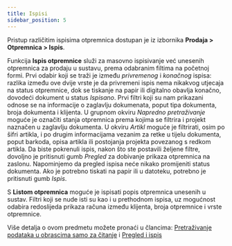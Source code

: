 ```yaml
---
title: Ispisi
sidebar_position: 5
---
```


Pristup različitim ispisima otpremnica dostupan je iz izbornika **Prodaja > Otpremnica > Ispis**.

Funkcija **Ispis otpremnice** služi za masovno ispisivanje već unesenih otpremnica za prodaju u sustavu, prema odabranim filtima na početnoj formi. Prvi odabir koji se traži je između *privremenog* i *konačnog* ispisa: razlika između ove dvije vrste je da privremeni ispis nema nikakvog utjecaja na status otpremnice, dok se tiskanje na papir ili digitalno obavlja konačno, dovodeći dokument u status *Ispisano*. Prvi filtri koji su nam prikazani odnose se na informacije o zaglavlju dokumenata, poput tipa dokumenta, broja dokumenta i klijenta. U grupnom okviru *Napredno pretraživanje* moguće je označiti stanja otpremnica prema kojima se filtrira i projekt naznačen u zaglavlju dokumenta. U okviru *Artikl* moguće je filtrirati, osim po šifri artikla, i po drugim informacijama vezanim za retke u tijelu dokumenta, poput barkoda, opisa artikla ili postojanja projekta povezanog s redkom artikla. Da biste pokrenuli ispis, nakon što ste postavili željene filtre, dovoljno je pritisnuti gumb *Pregled* za dobivanje prikaza otpremnica na zaslonu. Napominjemo da pregled ispisa neće nikako promijeniti status dokumenta. Ako je potrebno tiskati na papir ili u datoteku, potrebno je pritisnuti gumb *Ispis*.

S **Listom otpremnica** moguće je ispisati popis otpremnica unesenih u sustav. Filtri koji se nude isti su kao i u prethodnom ispisa, uz mogućnost odabira redoslijeda prikaza računa između klijenta, broja otpremnice i vrste otpremnice.


Više detalja o ovom predmetu možete pronaći u člancima: [Pretraživanje podataka u obrascima samo za čitanje](/docs/guide/common/operations-with-data/data-search-in-read-only-forms) i [Pregled i ispis](/docs/guide/common/operations-with-data/reports) 